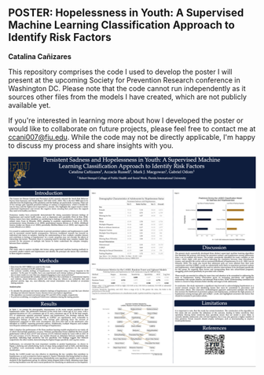 ## POSTER: Hopelessness in Youth: A Supervised Machine Learning Classification Approach to Identify Risk Factors

**Catalina Cañizares**

This repository comprises the code I used to develop the poster I will present at the upcoming Society for Prevention Research conference in Washington DC. Please note that the code cannot run independently as it sources other files from the models I have created, which are not publicly available yet.

If you're interested in learning more about how I developed the poster or would like to collaborate on future projects, please feel free to contact me at ccani007@fiu.edu. While the code may not be directly applicable, I'm happy to discuss my process and share insights with you.


![](poster.png)
